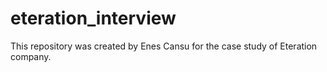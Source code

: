 # eteration_interview
This repository was created by Enes Cansu for the case study of Eteration company.
